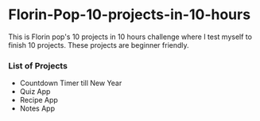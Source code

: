 # Florin-Pop-10-projects-in-10-hours
This is Florin pop's 10 projects in 10 hours challenge where I test myself to finish 10 projects. These projects are beginner friendly.

### List of Projects
- Countdown Timer till New Year
- Quiz App
- Recipe App
- Notes App
